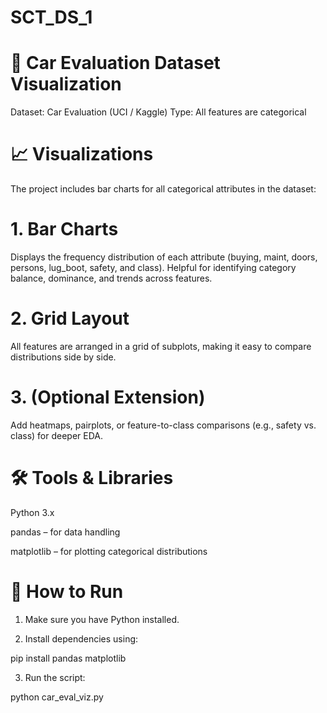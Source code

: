 # SCT_DS_1
# 🚗 Car Evaluation Dataset Visualization

Dataset: Car Evaluation (UCI / Kaggle)
Type: All features are categorical

# 📈 Visualizations

The project includes bar charts for all categorical attributes in the dataset:

# 1. Bar Charts

Displays the frequency distribution of each attribute (buying, maint, doors, persons, lug_boot, safety, and class).
Helpful for identifying category balance, dominance, and trends across features.

# 2. Grid Layout

All features are arranged in a grid of subplots, making it easy to compare distributions side by side.

# 3. (Optional Extension)

Add heatmaps, pairplots, or feature-to-class comparisons (e.g., safety vs. class) for deeper EDA.

# 🛠 Tools & Libraries

Python 3.x

pandas – for data handling

matplotlib – for plotting categorical distributions

# 📌 How to Run

1. Make sure you have Python installed.

2. Install dependencies using:

pip install pandas matplotlib

3. Run the script:

python car_eval_viz.py
